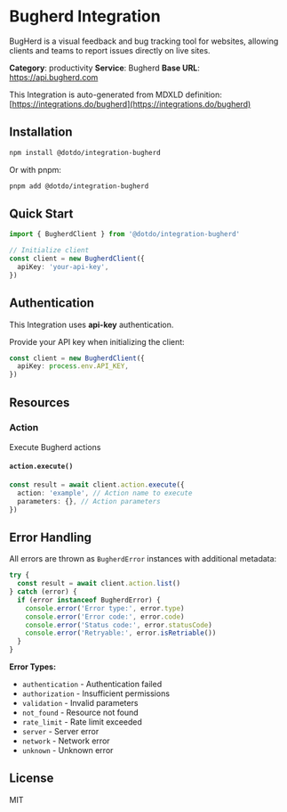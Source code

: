 # Bugherd Integration

BugHerd is a visual feedback and bug tracking tool for websites, allowing clients and teams to report issues directly on live sites.

**Category**: productivity
**Service**: Bugherd
**Base URL**: https://api.bugherd.com

This Integration is auto-generated from MDXLD definition: [https://integrations.do/bugherd](https://integrations.do/bugherd)

## Installation

```bash
npm install @dotdo/integration-bugherd
```

Or with pnpm:

```bash
pnpm add @dotdo/integration-bugherd
```

## Quick Start

```typescript
import { BugherdClient } from '@dotdo/integration-bugherd'

// Initialize client
const client = new BugherdClient({
  apiKey: 'your-api-key',
})
```

## Authentication

This Integration uses **api-key** authentication.

Provide your API key when initializing the client:

```typescript
const client = new BugherdClient({
  apiKey: process.env.API_KEY,
})
```

## Resources

### Action

Execute Bugherd actions

#### `action.execute()`

```typescript
const result = await client.action.execute({
  action: 'example', // Action name to execute
  parameters: {}, // Action parameters
})
```

## Error Handling

All errors are thrown as `BugherdError` instances with additional metadata:

```typescript
try {
  const result = await client.action.list()
} catch (error) {
  if (error instanceof BugherdError) {
    console.error('Error type:', error.type)
    console.error('Error code:', error.code)
    console.error('Status code:', error.statusCode)
    console.error('Retryable:', error.isRetriable())
  }
}
```

**Error Types:**

- `authentication` - Authentication failed
- `authorization` - Insufficient permissions
- `validation` - Invalid parameters
- `not_found` - Resource not found
- `rate_limit` - Rate limit exceeded
- `server` - Server error
- `network` - Network error
- `unknown` - Unknown error

## License

MIT
